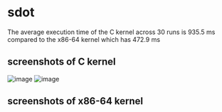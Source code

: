 # sdot
The average execution time of the C kernel across 30 runs is 935.5 ms compared to the x86-64 kernel which has 472.9 ms
## screenshots of C kernel
![image](https://github.com/noside1/sdot/assets/108528279/d242cb17-78cc-478b-a84c-44594de610d5)
![image](https://github.com/noside1/sdot/assets/108528279/9c757ef5-c826-4fd0-9c82-d3bccc2c2bbc)

## screenshots of x86-64 kernel

